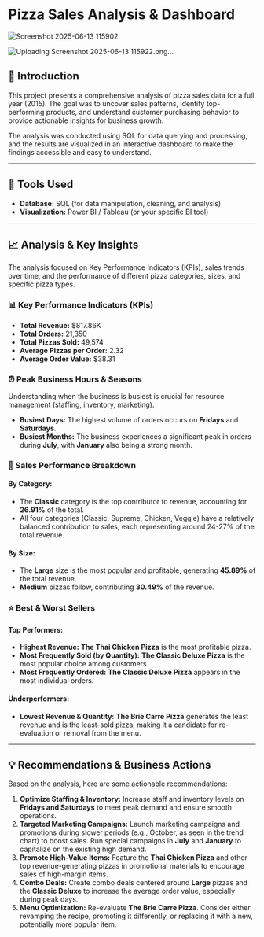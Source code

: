 # Pizza Sales Analysis & Dashboard

![Screenshot 2025-06-13 115902](https://github.com/user-attachments/assets/98e83b31-2aa7-45a8-bbb6-a15d5f9eae6d)

![Uploading Screenshot 2025-06-13 115922.png…]()


## 🚀 Introduction

This project presents a comprehensive analysis of pizza sales data for a full year (2015). The goal was to uncover sales patterns, identify top-performing products, and understand customer purchasing behavior to provide actionable insights for business growth.

The analysis was conducted using SQL for data querying and processing, and the results are visualized in an interactive dashboard to make the findings accessible and easy to understand.

---

## 🔧 Tools Used

* **Database:** SQL (for data manipulation, cleaning, and analysis)
* **Visualization:** Power BI / Tableau (or your specific BI tool)

---

## 📈 Analysis & Key Insights

The analysis focused on Key Performance Indicators (KPIs), sales trends over time, and the performance of different pizza categories, sizes, and specific pizza types.

### 📊 Key Performance Indicators (KPIs)

* **Total Revenue:** $817.86K
* **Total Orders:** 21,350
* **Total Pizzas Sold:** 49,574
* **Average Pizzas per Order:** 2.32
* **Average Order Value:** $38.31

### ⏰ Peak Business Hours & Seasons

Understanding when the business is busiest is crucial for resource management (staffing, inventory, marketing).

* **Busiest Days:** The highest volume of orders occurs on **Fridays** and **Saturdays**.
* **Busiest Months:** The business experiences a significant peak in orders during **July**, with **January** also being a strong month.

### 🍕 Sales Performance Breakdown

#### By Category:
* The **Classic** category is the top contributor to revenue, accounting for **26.91%** of the total.
* All four categories (Classic, Supreme, Chicken, Veggie) have a relatively balanced contribution to sales, each representing around 24-27% of the total revenue.

#### By Size:
* The **Large** size is the most popular and profitable, generating **45.89%** of the total revenue.
* **Medium** pizzas follow, contributing **30.49%** of the revenue.

### ⭐ Best & Worst Sellers

#### Top Performers:
* **Highest Revenue:** **The Thai Chicken Pizza** is the most profitable pizza.
* **Most Frequently Sold (by Quantity):** **The Classic Deluxe Pizza** is the most popular choice among customers.
* **Most Frequently Ordered:** **The Classic Deluxe Pizza** appears in the most individual orders.

#### Underperformers:
* **Lowest Revenue & Quantity:** **The Brie Carre Pizza** generates the least revenue and is the least-sold pizza, making it a candidate for re-evaluation or removal from the menu.

---

## 💡 Recommendations & Business Actions

Based on the analysis, here are some actionable recommendations:

1.  **Optimize Staffing & Inventory:** Increase staff and inventory levels on **Fridays and Saturdays** to meet peak demand and ensure smooth operations.
2.  **Targeted Marketing Campaigns:** Launch marketing campaigns and promotions during slower periods (e.g., October, as seen in the trend chart) to boost sales. Run special campaigns in **July** and **January** to capitalize on the existing high demand.
3.  **Promote High-Value Items:** Feature the **Thai Chicken Pizza** and other top revenue-generating pizzas in promotional materials to encourage sales of high-margin items.
4.  **Combo Deals:** Create combo deals centered around **Large** pizzas and the **Classic Deluxe** to increase the average order value, especially during peak days.
5.  **Menu Optimization:** Re-evaluate **The Brie Carre Pizza**. Consider either revamping the recipe, promoting it differently, or replacing it with a new, potentially more popular item.
